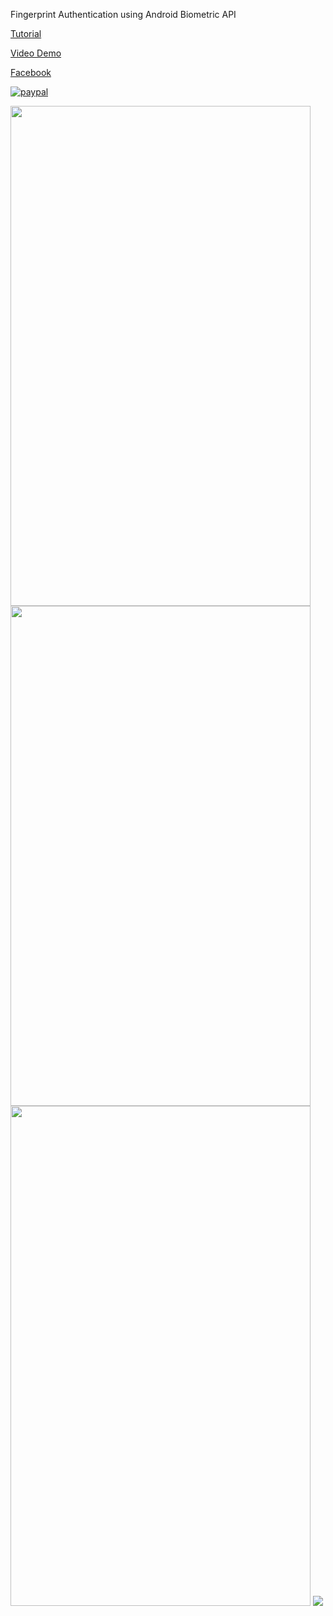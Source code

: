 Fingerprint Authentication using Android Biometric API

[Tutorial](http://www.androidtutorialshub.com/fingerprint-authentication-using-androidx-biometric-api/)

[Video Demo](https://www.youtube.com/watch?v=3Y0kT5CRC-Q)

[Facebook](https://www.facebook.com/androidtutorialshub)

[![paypal](https://www.paypalobjects.com/en_US/i/btn/btn_donateCC_LG.gif)](https://www.paypal.me/AndroidTutorialsHub)

<img src="http://www.androidtutorialshub.com/wp-content/uploads/2021/03/e6098b23-f6d4-4eac-94cd.png" width="480" height="800">
<img src="http://www.androidtutorialshub.com/wp-content/uploads/2021/03/1e87ca70-04c7-45da-921e-760c491fad6c.png" width="480" height="800">
<img src="http://www.androidtutorialshub.com/wp-content/uploads/2021/03/fe6dca56-3e07-4544-bfac-cae6ec9fb66e.png" width="480" height="800">
<img src="http://www.androidtutorialshub.com/wp-content/uploads/2021/03/biometric_auth.gif">



